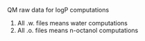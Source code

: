 QM raw data for logP computations

1. All .w. files means water computations
2. All .o. files means n-octanol computations

